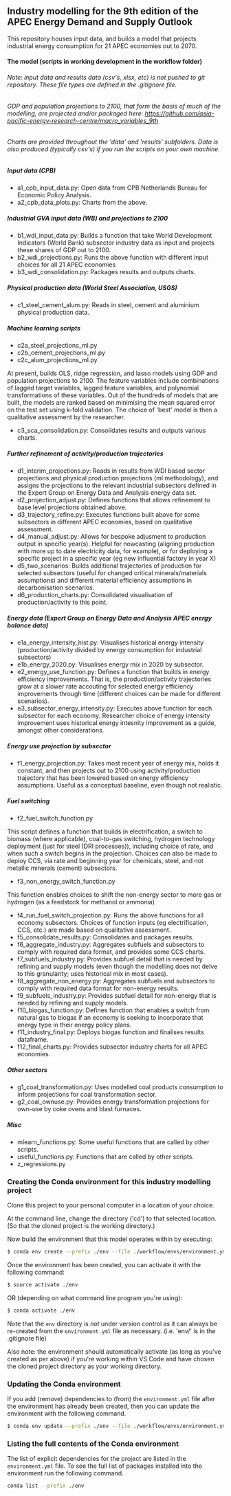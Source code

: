 ## Industry modelling for the 9th edition of the APEC Energy Demand and Supply Outlook

This repository houses input data, and builds a model that projects industrial energy consumption for 21 APEC economies out to 2070. 

#### The model (scripts in working development in the workflow folder)
###### Note: input data and results data (csv's, xlsx, etc) is not pushed to git repository. These file types are defined in the .gitignore file. 
###### GDP and population projections to 2100, that form the basis of much of the modelling, are projected and/or packaged here: https://github.com/asia-pacific-energy-research-centre/macro_variables_9th
###### Charts are provided throughout the 'data' and 'results' subfolders. Data is also produced (typically csv's) if you run the scripts on your own machine.

##### Input data (CPB)
- a1_cpb_input_data.py: Open data from CPB Netherlands Bureau for Economic Policy Analysis.
- a2_cpb_data_plots.py: Charts from the above.
##### Industrial GVA input data (WB) and projections to 2100 
- b1_wdi_input_data.py: Builds a function that take World Development Indicators (World Bank) subsector industry data as input and projects these shares of GDP out to 2100.
- b2_wdi_projections.py: Runs the above function with different input choices for all 21 APEC economies
- b3_wdi_consolidation.py: Packages results and outputs charts.
##### Physical production data (World Steel Association, USGS)
- c1_steel_cement_alum.py: Reads in steel, cement and aluminium physical production data.
##### Machine learning scripts
- c2a_steel_projections_ml.py
- c2b_cement_projections_ml.py
- c2c_alum_projections_ml.py

At present, builds OLS, ridge regression, and lasso models using GDP and population projections to 2100. 
The feature variables include combinations of lagged target variables, lagged feature variables, and polynomial transformations of these variables. Out of the hundreds of models that are built, the models are ranked based on minimising the mean squared error on the test set using k-fold validation.
The choice of 'best' model is then a qualitative assessment by the researcher.

- c3_sca_consolidation.py: Consoildates results and outputs various charts.

##### Further refinement of activity/production trajectories
- d1_interim_projections.py: Reads in results from WDI based sector projections and physical production projections (ml methodology), and assigns the projections to the relevant industrial subsectors defined in the Expert Group on Energy Data and Analysis energy data set.
- d2_projection_adjust.py: Defines functions that allows refinement to base level projections obtained above.
- d3_trajectory_refine.py: Executes functions built above for some subsectors in different APEC economies, based on qualitative assessment.
- d4_manual_adjust.py: Allows for bespoke adjusment to production output in specific year(s). Helpful for nowcasting (aligning production with more up to date electricity data, for example), or for deploying a specific project in a specific year (eg new influential factory in year X)
- d5_two_scenarios: Builds additional trajectories of production for selected subsectors (useful for changed critical minerals/materials assumptions) and different material efficiency assumptions in decarbonisation scenarios.
- d6_production_charts.py: Consolidated visualisation of production/activity to this point.

##### Energy data (Expert Group on Energy Data and Analysis APEC energy balance data) 
- e1a_energy_intensity_hist.py: Visualises historical energy intensity (production/activity divided by energy consumption for industrial subsectors)
- e1b_energy_2020.py: Visualises energy mix in 2020 by subsector.
- e2_energy_use_function.py: Defines a function that builds in energy efficiency improvements. That is, the production/activity trajectories grow at a slower rate accouting for selected energy efficiency improvements through time (different choices can be made for different scenarios).
- e3_subsector_energy_intensity.py: Executes above function for each subsector for each economy. Researcher choice of energy intensity improvement uses historical energy intesnity improvement as a guide, amongst other considerations.

##### Energy use projection by subsector
- f1_energy_projection.py: Takes most recent year of energy mix, holds it constant, and then projects out to 2100 using activity/production trajectory that has been lowered based on energy efficiency assumptions. Useful as a conceptual baseline, even though not realistic.

##### Fuel switching
- f2_fuel_switch_function.py

This script defines a function that builds in electrification, a switch to biomass (where applicable), coal-to-gas switching, hydrogen technology deployment (just for steel (DRI processes)), including choice of rate, and when such a switch begins in the projection. Choices can also be made to deploy CCS, via rate and beginning year for chemicals, steel, and not metallic minerals (cement) subsectors.
- f3_non_energy_switch_function.py

This function enables choices to shift the non-energy sector to more gas or hydrogen (as a feedstock for methanol or ammonia)
- f4_run_fuel_switch_projection.py: Runs the above functions for all economy subsectors. Choices of function inputs (eg electrification, CCS, etc.) are made based on qualitative assessment.
- f5_consolidate_results.py: Consolidates and packages results.
- f6_aggregate_industry.py: Aggregates subfuels and subsectors to comply with required data format, and provides some CCS charts.
- f7_subfuels_industry.py: Provides subfuel detail that is needed by refining and supply models (even though the modelling does not delve to this granularity; uses historical mix in most cases).
- f8_aggregate_non_energy.py: Aggregates subfuels and subsectors to comply with required data format for non-energy results.
- f9_subfuels_industry.py: Provides subfuel detail for non-energy that is needed by refining and supply models.
- f10_biogas_function.py: Defines function that enables a switch from natural gas to biogas if an economy is seeking to incorporate that energy type in their energy policy plans.
- f11_industry_final.py: Deploys biogas function and finalises results dataframe.
- f12_final_charts.py: Provides subsector industry charts for all APEC economies.

##### Other sectors
- g1_coal_transformation.py: Uses modelled coal products consumption to inform projections for coal transformation sector.
- g2_coal_ownuse.py: Provides energy transformation projections for own-use by coke ovens and blast furnaces.

##### Misc
- mlearn_functions.py: Some useful functions that are called by other scripts.
- useful_functions.py: Functions that are called by other scripts.
- z_regressions.py

### Creating the Conda environment for this industry modelling project

Clone this project to your personal computer in a location of your choice.

At the command line, change the directory ('cd') to that selected location.
(So that the cloned project is the working directory.)

Now build the environment that this model operates within by executing:

```bash
$ conda env create --prefix ./env --file ./workflow/envs/environment.yml
```

Once the environment has been created, you can activate it with the following command:

```bash
$ source activate ./env
```

OR (depending on what command line program you're using):

```bash
$ conda activate ./env
```

Note that the `env` directory is *not* under version control as it can always be re-created from 
the `environment.yml` file as necessary.
(i.e. 'env/' is in the .gitignore file)
 
Also note: the environment should automatically activate (as long as you've created as per above) if you're working within VS Code and have chosen the cloned project directory as your working directory.

### Updating the Conda environment

If you add (remove) dependencies to (from) the `environment.yml` file after the environment has 
already been created, then you can update the environment with the following command.

```bash
$ conda env update --prefix ./env --file ./workflow/envs/environment.yml --prune
```

### Listing the full contents of the Conda environment

The list of explicit dependencies for the project are listed in the `environment.yml` file. To see the full list of packages installed into the environment run the following command.

```bash
conda list --prefix ./env
```

